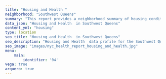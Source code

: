 ```yaml
---
title: "Housing and Health "
neighborhood: "Southwest Queens"
summary: "This report provides a neighborhood summary of housing conditions and related health outcomes. It also describes population characteristics that can increase vulnerability to housing hazards."
data_json: "Housing and Health  in Southwest Queens"
content_yml: "housing"
type: location
seo_title: "Housing and Health  in Southwest Queens"
seo_description: "Housing and Health  data profile for the Southwest Queens neighborhood of NYC."
seo_image: "images/nyc_health_report_housing_and_health.jpg"
menu:
    main:
        identifier: '04'
vega: true
arquero: true
---
```

